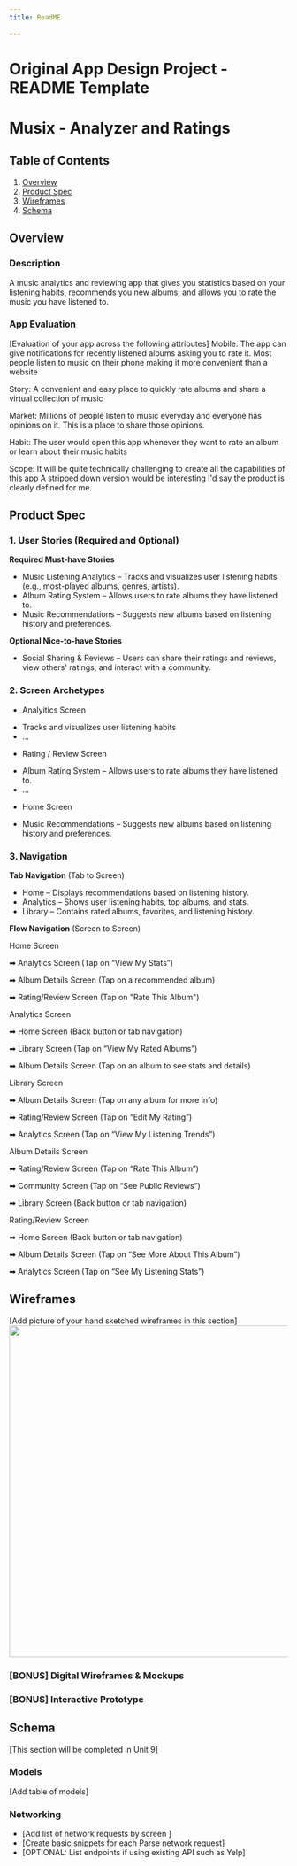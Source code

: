 ```yaml
---
title: ReadME

---
```


Original App Design Project - README Template
===

# Musix - Analyzer and Ratings

## Table of Contents

1. [Overview](#Overview)
2. [Product Spec](#Product-Spec)
3. [Wireframes](#Wireframes)
4. [Schema](#Schema)

## Overview

### Description

A music analytics and reviewing app that gives you statistics based on your listening habits, recommends you new albums, and allows you to rate the music you have listened to.

### App Evaluation

[Evaluation of your app across the following attributes]
Mobile: The app can give notifications for recently listened albums asking you to rate it. 
Most people listen to music on their phone making it more convenient than a website

Story: A convenient and easy place to quickly rate albums and share a virtual collection of music

Market: Millions of people listen to music everyday and everyone has opinions on it. This is a place to share those opinions.

Habit: The user would open this app whenever they want to rate an album or learn about their music habits

Scope: It will be quite technically challenging to create all the capabilities of this app
A stripped down version would be interesting
I'd say the product is clearly defined for me.

## Product Spec

### 1. User Stories (Required and Optional)

**Required Must-have Stories**

* Music Listening Analytics – Tracks and visualizes user listening habits (e.g., most-played albums, genres, artists).
* Album Rating System – Allows users to rate albums they have listened to.
* Music Recommendations – Suggests new albums based on listening history and preferences.

**Optional Nice-to-have Stories**

* Social Sharing & Reviews – Users can share their ratings and reviews, view others' ratings, and interact with a community.

### 2. Screen Archetypes

- Analyitics Screen
* Tracks and visualizes user listening habits
* ...
- Rating / Review Screen
* Album Rating System – Allows users to rate albums they have listened to.
* ...
- Home Screen 
* Music Recommendations – Suggests new albums based on listening history and preferences.

### 3. Navigation

**Tab Navigation** (Tab to Screen)

* Home – Displays recommendations based on listening history.
* Analytics – Shows user listening habits, top albums, and stats.
* Library – Contains rated albums, favorites, and listening history.

**Flow Navigation** (Screen to Screen)

 Home Screen

➡ Analytics Screen (Tap on “View My Stats”)

➡ Album Details Screen (Tap on a recommended album)

➡ Rating/Review Screen (Tap on "Rate This Album")

 Analytics Screen

➡ Home Screen (Back button or tab navigation)

➡ Library Screen (Tap on “View My Rated Albums”)

➡ Album Details Screen (Tap on an album to see stats and details)

 Library Screen

➡ Album Details Screen (Tap on any album for more info)

➡ Rating/Review Screen (Tap on “Edit My Rating”)

➡ Analytics Screen (Tap on “View My Listening Trends”)

 Album Details Screen

➡ Rating/Review Screen (Tap on “Rate This Album”)

➡ Community Screen (Tap on “See Public Reviews”)

➡ Library Screen (Back button or tab navigation)

 Rating/Review Screen

➡ Home Screen (Back button or tab navigation)

➡ Album Details Screen (Tap on “See More About This Album”)

➡ Analytics Screen (Tap on “See My Listening Stats”)

## Wireframes

[Add picture of your hand sketched wireframes in this section]
<img src="https://www2.online-converting.com/upload/api_2970515696/result.jpg" width=600>

### [BONUS] Digital Wireframes & Mockups

### [BONUS] Interactive Prototype

## Schema 

[This section will be completed in Unit 9]

### Models

[Add table of models]

### Networking

- [Add list of network requests by screen ]
- [Create basic snippets for each Parse network request]
- [OPTIONAL: List endpoints if using existing API such as Yelp]
